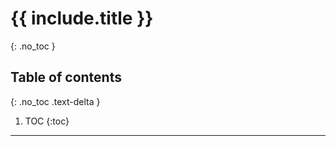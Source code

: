 # {{ include.title }}
{: .no_toc }

## Table of contents
{: .no_toc .text-delta }

1. TOC
{:toc}
   
-----